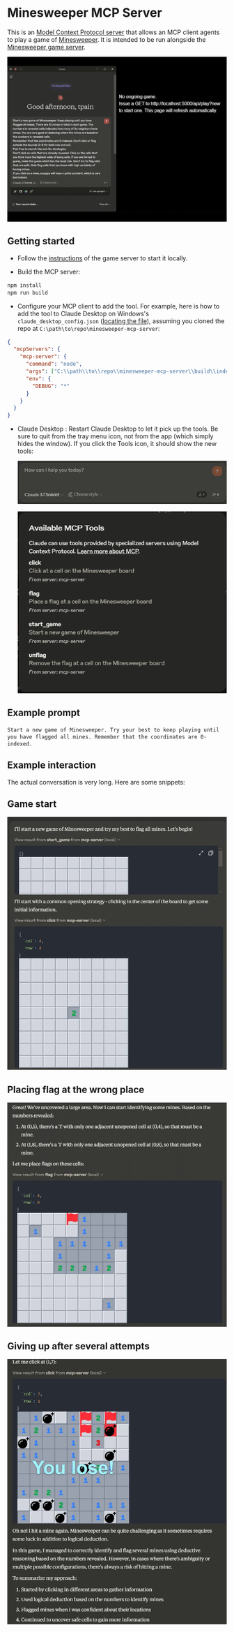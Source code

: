 # Minesweeper MCP Server

This is an [Model Context Protocol server](https://github.com/modelcontextprotocol/servers) that allows an MCP client agents to play a game of [Minesweeper](<https://en.wikipedia.org/wiki/Minesweeper_(video_game)>). It is intended to be run alongside the [Minesweeper game server](https://github.com/tonypan2/minesweeper-server).

![Screen capture](static/screen_recording.gif?raw=true)

## Getting started

- Follow the [instructions](https://github.com/tonypan2/minesweeper-server) of the game server to start it locally.

* Build the MCP server:

```bash
npm install
npm run build
```

- Configure your MCP client to add the tool. For example, here is how to add the tool to Claude Desktop on Windows's `claude_desktop_config.json` ([locating the file](https://gist.github.com/feveromo/7a340d7795fca1ccd535a5802b976e1f#3-configure-claude-desktop)), assuming you cloned the repo at `C:\path\to\repo\minesweeper-mcp-server`:

```JSON
{
  "mcpServers": {
    "mcp-server": {
      "command": "node",
      "args": ["C:\\path\\to\\repo\\minesweeper-mcp-server\\build\\index.js"],
      "env": {
        "DEBUG": "*"
      }
    }
  }
}

```

- Claude Desktop : Restart Claude Desktop to let it pick up the tools. Be sure to quit from the tray menu icon, not from the app (which simply hides the window). If you click the Tools icon, it should show the new tools:

  ![Screenshot of Claude Desktop homepage](static/claude_home.png?raw=true)

  ![Screenshot of new tools](static/claude_tools.png?raw=true)

## Example prompt

```
Start a new game of Minesweeper. Try your best to keep playing until you have flagged all mines. Remember that the coordinates are 0-indexed.
```

## Example interaction

The actual conversation is very long. Here are some snippets:

## Game start

![Game starts](static/game-start.png)

## Placing flag at the wrong place

![Claude places flag at the wrong place](static/wrong-flag.png)

## Giving up after several attempts

![Claude gives up](static/gave-up.png)
